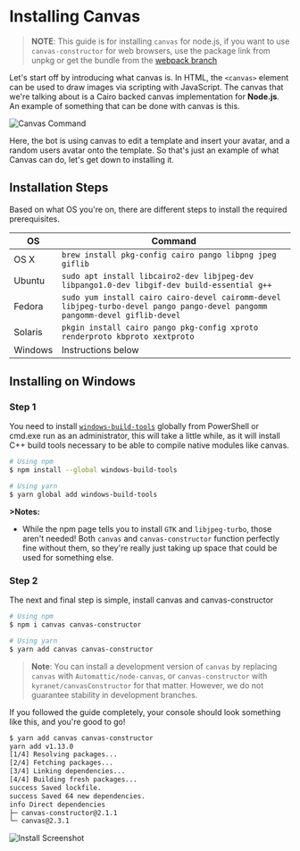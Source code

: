 # Installing Canvas

> **NOTE**: This guide is for installing `canvas` for node.js, if you want to use `canvas-constructor` for web browsers,
use the package link from unpkg or get the bundle from the
[webpack branch](https://github.com/kyranet/canvasConstructor/tree/webpack)

Let's start off by introducing what canvas is. In HTML, the `<canvas>` element can be used to draw images via scripting
with JavaScript. The canvas that we're talking about is a Cairo backed canvas implementation for **Node.js**. An example
of something that can be done with canvas is this.

![Canvas Command](https://raw.githubusercontent.com/kyranet/canvasConstructor/master/guides/assets/canvas-example.png)

Here, the bot is using canvas to edit a template and insert your avatar, and a random users avatar onto the template. So
that's just an example of what Canvas can do, let's get down to installing it.

## Installation Steps

Based on what OS you're on, there are different steps to install the required prerequisites.

| OS      | Command                                                                                                                     |
| ------- | --------------------------------------------------------------------------------------------------------------------------- |
| OS X    | `brew install pkg-config cairo pango libpng jpeg giflib`                                                                    |
| Ubuntu  | `sudo apt install libcairo2-dev libjpeg-dev libpango1.0-dev libgif-dev build-essential g++`                                 |
| Fedora  | `sudo yum install cairo cairo-devel cairomm-devel libjpeg-turbo-devel pango pango-devel pangomm pangomm-devel giflib-devel` |
| Solaris | `pkgin install cairo pango pkg-config xproto renderproto kbproto xextproto`                                                 |
| Windows | Instructions below                                                                                                          |

## Installing on Windows

### Step 1

You need to install [`windows-build-tools`](https://github.com/felixrieseberg/windows-build-tools) globally from
PowerShell or cmd.exe run as an administrator, this will take a little while, as it will install C++ build tools
necessary to be able to compile native modules like canvas.

```bash
# Using npm
$ npm install --global windows-build-tools

# Using yarn
$ yarn global add windows-build-tools
```

**>Notes:**

- While the npm page tells you to install `GTK` and `libjpeg-turbo`, those aren't needed! Both `canvas` and
`canvas-constructor` function perfectly fine without them, so they're really just taking up space that could be used for
something else.

### Step 2

The next and final step is simple, install canvas and canvas-constructor

```bash
# Using npm
$ npm i canvas canvas-constructor

# Using yarn
$ yarn add canvas canvas-constructor
```

> **Note**: You can install a development version of `canvas` by replacing `canvas` with `Automattic/node-canvas`,
or `canvas-constructor` with `kyranet/canvasConstructor` for that matter. However, we do not guarantee stability in
development branches.

If you followed the guide completely, your console should look something like this, and you're good to go!

```bash
$ yarn add canvas canvas-constructor
yarn add v1.13.0
[1/4] Resolving packages...
[2/4] Fetching packages...
[3/4] Linking dependencies...
[4/4] Building fresh packages...
success Saved lockfile.
success Saved 64 new dependencies.
info Direct dependencies
├─ canvas-constructor@2.1.1
└─ canvas@2.3.1
```

![Install Screenshot](https://raw.githubusercontent.com/kyranet/canvasConstructor/master/guides/assets/installation-screenshot.png)
